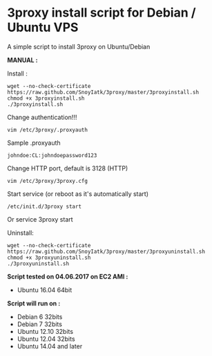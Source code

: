 3proxy install script for Debian / Ubuntu VPS
======================================================

A simple script to install 3proxy on Ubuntu/Debian

**MANUAL :**

Install :

    wget --no-check-certificate https://raw.github.com/SnoyIatk/3proxy/master/3proxyinstall.sh
    chmod +x 3proxyinstall.sh
    ./3proxyinstall.sh

Change authentication!!! 

    vim /etc/3proxy/.proxyauth
	
Sample .proxyauth

    johndoe:CL:johndoepassword123

Change HTTP port, default is 3128 (HTTP)

    vim /etc/3proxy/3proxy.cfg
    

Start service (or reboot as it's automatically start)

    /etc/init.d/3proxy start
Or
    service 3proxy start
	
Uninstall:

	wget --no-check-certificate https://raw.github.com/SnoyIatk/3proxy/master/3proxyuninstall.sh
	chmod +x 3proxyuninstall.sh
	./3proxyuninstall.sh

**Script tested on 04.06.2017 on EC2 AMI :**

- Ubuntu 16.04 64bit

**Script will run on :**
- Debian 6 32bits
- Debian 7 32bits
- Ubuntu 12.10 32bits
- Ubuntu 12.04 32bits
- Ubuntu 14.04 and later

